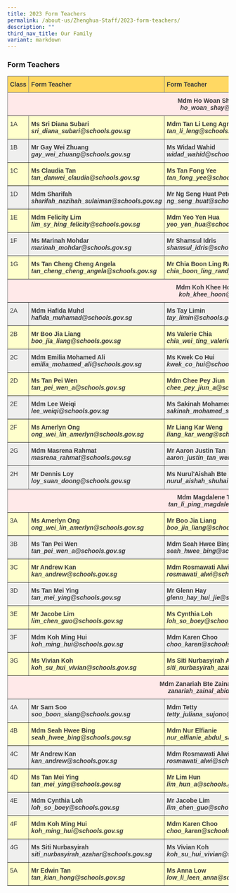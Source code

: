 ```yaml
---
title: 2023 Form Teachers
permalink: /about-us/Zhenghua-Staff/2023-form-teachers/
description: ""
third_nav_title: Our Family
variant: markdown
---
```

### Form Teachers

<style type="text/css">
.tg  {border-collapse:collapse;border-spacing:0;}
.tg td{border-color:black;border-style:solid;border-width:1px;font-family:Arial, sans-serif;font-size:14px;
  overflow:hidden;padding:10px 5px;word-break:normal;}
.tg th{border-color:black;border-style:solid;border-width:1px;font-family:Arial, sans-serif;font-size:14px;
  font-weight:normal;overflow:hidden;padding:10px 5px;word-break:normal;}
.tg .tg-rhkx{background-color:#EFEFEE;border-color:inherit;color:#3A3A3A;text-align:left;vertical-align:top}
.tg .tg-z14i{background-color:#EFEFEE;border-color:inherit;color:#3A3A3A;font-weight:bold;text-align:left;vertical-align:top}
.tg .tg-poi1{background-color:#FFC;border-color:inherit;color:#3A3A3A;font-weight:bold;text-align:left;vertical-align:top}
.tg .tg-wb7j{background-color:#FFD863;border-color:inherit;color:#3A3A3A;font-weight:bold;text-align:left;vertical-align:top}
.tg .tg-ht7a{background-color:#FFE9E9;border-color:inherit;color:#3A3A3A;font-weight:bold;text-align:center;vertical-align:top}
.tg .tg-rr8m{background-color:#FFC;border-color:inherit;color:#3A3A3A;text-align:left;vertical-align:top}
.tg .tg-0pky{border-color:inherit;text-align:left;vertical-align:top}
</style>
<table class="tg">
<thead>
  <tr>
    <th class="tg-wb7j"><span style="font-weight:bold">Class</span></th>
    <th class="tg-wb7j"><span style="font-weight:bold">Form Teacher</span></th>
    <th class="tg-wb7j"><span style="font-weight:bold">Form Teacher</span></th>
    <th class="tg-wb7j"><span style="font-weight:bold">Form Teacher</span></th>
  </tr>
</thead>
<tbody>
  <tr>
    <td class="tg-ht7a" colspan="4"><span style="font-weight:bold">Mdm Ho Woan Shay (Year Head 1)</span><br><span style="font-style:italic">ho_woan_shay@schools.gov.sg</span><br></td>
  </tr>
  <tr>
    <td class="tg-rr8m">1A</td>
    <td class="tg-poi1"><span style="font-weight:bold">Ms Sri Diana Subari</span><br><span style="font-style:italic">sri_diana_subari@schools.gov.sg</span></td>
    <td class="tg-poi1"><span style="font-weight:bold">Mdm Tan Li Leng Agnes</span><br><span style="font-style:italic">tan_li_leng@schools.gov.sg</span></td>
    <td class="tg-rr8m"></td>
  </tr>
  <tr>
    <td class="tg-rhkx">1B</td>
    <td class="tg-z14i"><span style="font-weight:bold">Mr Gay Wei Zhuang</span><br><span style="font-style:italic">gay_wei_zhuang@schools.gov.sg</span></td>
    <td class="tg-z14i"><span style="font-weight:bold">Ms Widad Wahid</span><br><span style="font-style:italic">widad_wahid@schools.gov.sg</span></td>
    <td class="tg-rhkx"></td>
  </tr>
  <tr>
    <td class="tg-rr8m">1C</td>
    <td class="tg-poi1"><span style="font-weight:bold">Ms Claudia Tan</span><br><span style="font-style:italic">tan_danwei_claudia@schools.gov.sg</span></td>
    <td class="tg-poi1"><span style="font-weight:bold">Ms Tan Fong Yee</span><br><span style="font-style:italic">tan_fong_yee@schools.gov.sg</span></td>
    <td class="tg-poi1"></td>
  </tr>
  <tr>
    <td class="tg-rhkx">1D</td>
    <td class="tg-z14i"><span style="font-weight:bold">Mdm Sharifah</span><br><span style="font-style:italic">sharifah_nazihah_sulaiman@schools.gov.sg</span></td>
    <td class="tg-z14i"><span style="font-weight:bold">Mr Ng Seng Huat Peter</span><br><span style="font-style:italic">ng_seng_huat@schools.gov.sg</span></td>
    <td class="tg-z14i"></td>
  </tr>
  <tr>
    <td class="tg-rr8m">1E</td>
    <td class="tg-poi1"><span style="font-weight:bold">Mdm Felicity Lim</span><br><span style="font-style:italic">lim_sy_hing_felicity@schools.gov.sg</span></td>
    <td class="tg-poi1"><span style="font-weight:bold">Mdm Yeo Yen Hua</span><br><span style="font-style:italic">yeo_yen_hua@schools.gov.sg</span></td>
    <td class="tg-poi1"><span style="font-weight:bold">Ms Christiann Priyanka Augustine</span><br><span style="font-style:italic">christiann_priyanka_augustine@schools.gov.sg</span></td>
  </tr>
  <tr>
    <td class="tg-rhkx">1F</td>
    <td class="tg-z14i"><span style="font-weight:700">Ms Marinah Mohdar</span><br><span style="font-style:italic">marinah_mohdar@schools.gov.sg</span></td>
    <td class="tg-z14i"><span style="font-weight:bold">Mr Shamsul Idris</span><br><span style="font-style:italic">shamsul_idris@schools.gov.sg</span></td>
    <td class="tg-z14i"><span style="font-weight:bold">Mr Lim Hun</span><br><span style="font-style:italic">lim_hun_a@schools.gov.sg</span></td>
  </tr>
  <tr>
    <td class="tg-rr8m">1G</td>
    <td class="tg-poi1"><span style="font-weight:bold">Ms Tan Cheng Cheng Angela</span><br><span style="font-style:italic">tan_cheng_cheng_angela@schools.gov.sg</span></td>
    <td class="tg-poi1"><span style="font-weight:bold">Mr Chia Boon Ling Randy</span><br><span style="font-style:italic">chia_boon_ling_randy@schools.gov.sg</span></td>
    <td class="tg-poi1"><span style="font-weight:bold">Mr Berton Tan</span><br><span style="font-style:italic">tan_ee_siang_berton@schools.gov.sg</span></td>
  </tr>
  <tr>
    <td class="tg-ht7a" colspan="4"><span style="font-weight:bold">Mdm Koh Khee Hoon (Year Head 2)</span><br><span style="font-style:italic">koh_khee_hoon@schools.gov.sg</span></td>
  </tr>
  <tr>
    <td class="tg-rhkx">2A</td>
    <td class="tg-z14i"><span style="font-weight:bold">Mdm Hafida Muhd</span><br><span style="font-style:italic">hafida_muhamad@schools.gov.sg</span></td>
    <td class="tg-z14i"><span style="font-weight:bold">Ms Tay Limin</span><br><span style="font-style:italic">tay_limin@schools.gov.sg</span></td>
    <td class="tg-z14i"><span style="font-weight:bold">Mr Chung Zhiwen</span><br><span style="font-style:italic">chung_zhiwen@schools.gov.sg</span></td>
  </tr>
  <tr>
    <td class="tg-rr8m">2B</td>
    <td class="tg-poi1"><span style="font-weight:bold">Mr Boo Jia Liang</span><br><span style="font-style:italic">boo_jia_liang@schools.gov.sg</span></td>
    <td class="tg-poi1"><span style="font-weight:bold">Ms Valerie Chia</span><br><span style="font-style:italic">chia_wei_ting_valerie@schools.gov.sg</span></td>
    <td class="tg-poi1"><span style="font-weight:bold">Ms Widad</span><br><span style="font-style:italic">widad_wahid@schools.gov.sg</span></td>
  </tr>
  <tr>
    <td class="tg-rhkx">2C</td>
    <td class="tg-z14i"><span style="font-weight:bold">Mdm Emilia Mohamed Ali</span><br><span style="font-style:italic">emilia_mohamed_ali@schools.gov.sg</span></td>
    <td class="tg-z14i"><span style="font-weight:bold">Ms Kwek Co Hui</span><br><span style="font-style:italic">kwek_co_hui@schools.gov.sg</span></td>
    <td class="tg-rhkx"></td>
  </tr>
  <tr>
    <td class="tg-rr8m">2D</td>
    <td class="tg-poi1"><span style="font-weight:bold">Ms Tan Pei Wen</span><br><span style="font-style:italic">tan_pei_wen_a@schools.gov.sg</span></td>
    <td class="tg-poi1"><span style="font-weight:bold">Mdm Chee Pey Jiun</span><br><span style="font-style:italic">chee_pey_jiun_a@schools.gov.sg</span></td>
    <td class="tg-rr8m"></td>
  </tr>
  <tr>
    <td class="tg-rhkx">2E</td>
    <td class="tg-z14i"><span style="font-weight:bold">Mdm Lee Weiqi</span><br><span style="font-style:italic">lee_weiqi@schools.gov.sg</span></td>
    <td class="tg-z14i"><span style="font-weight:bold">Ms Sakinah Mohamed Supiyan</span><br><span style="font-style:italic">sakinah_mohamed_supiyan@schools.gov.sg</span></td>
    <td class="tg-rhkx"></td>
  </tr>
  <tr>
    <td class="tg-rr8m">2F</td>
    <td class="tg-poi1"><span style="font-weight:bold">Ms Amerlyn Ong</span><br><span style="font-style:italic">ong_wei_lin_amerlyn@schools.gov.sg</span></td>
    <td class="tg-poi1"><span style="font-weight:bold">Mr Liang Kar Weng</span><br><span style="font-style:italic">liang_kar_weng@schools.gov.sg</span></td>
    <td class="tg-rr8m"></td>
  </tr>
  <tr>
    <td class="tg-rhkx">2G</td>
    <td class="tg-z14i"><span style="font-weight:bold">Mdm Masrena Rahmat</span><br><span style="font-style:italic">masrena_rahmat@schools.gov.sg</span></td>
    <td class="tg-z14i"><span style="font-weight:bold">Mr Aaron Justin Tan</span><br><span style="font-style:italic">aaron_justin_tan_wen@schools.gov.sg</span></td>
    <td class="tg-z14i"></td>
  </tr>
  <tr>
    <td class="tg-rhkx">2H</td>
    <td class="tg-z14i"><span style="font-weight:bold">Mr Dennis Loy</span><br><span style="font-style:italic">loy_suan_doong@schools.gov.sg</span></td>
    <td class="tg-z14i"><span style="font-weight:bold">Ms Nurul'Aishah Bte Shuhaimi</span><br><span style="font-style:italic">nurul_aishah_shuhai@schools.gov.sg</span></td>
    <td class="tg-z14i"></td>
  </tr>
  <tr>
    <td class="tg-ht7a" colspan="4"><span style="font-weight:bold">Mdm Magdalene Tan (Year Head 3)</span><br><span style="font-style:italic">tan_li_ping_magdalene@schools.gov.sg</span><br></td>
  </tr>
  <tr>
    <td class="tg-rr8m">3A</td>
    <td class="tg-poi1"><span style="font-weight:bold">Ms Amerlyn Ong</span><br><span style="font-style:italic">ong_wei_lin_amerlyn@schools.gov.sg</span></td>
    <td class="tg-poi1"><span style="font-weight:bold">Mr Boo Jia Liang</span><br><span style="font-style:italic">boo_jia_liang@schools.gov.sg</span></td>
    <td class="tg-poi1"></td>
  </tr>
  <tr>
    <td class="tg-rhkx">3B</td>
    <td class="tg-z14i"><span style="font-weight:bold">Ms Tan Pei Wen</span><br><span style="font-style:italic">tan_pei_wen_a@schools.gov.sg</span></td>
    <td class="tg-z14i"><span style="font-weight:bold">Mdm Seah Hwee Bing</span><br><span style="font-style:italic">seah_hwee_bing@schools.gov.sg</span></td>
    <td class="tg-z14i"></td>
  </tr>
  <tr>
    <td class="tg-rr8m">3C</td>
    <td class="tg-poi1"><span style="font-weight:bold">Mr Andrew Kan</span><br><span style="font-style:italic">kan_andrew@schools.gov.sg</span></td>
    <td class="tg-poi1"><span style="font-weight:bold">Mdm Rosmawati Alwi</span><br><span style="font-style:italic">rosmawati_alwi@schools.gov.sg</span></td>
    <td class="tg-rr8m"></td>
  </tr>
  <tr>
    <td class="tg-rhkx">3D</td>
    <td class="tg-z14i"><span style="font-weight:bold">Ms Tan Mei Ying</span><br><span style="font-style:italic">tan_mei_ying@schools.gov.sg</span></td>
    <td class="tg-z14i"><span style="font-weight:bold">Mr Glenn Hay</span><br><span style="font-style:italic">glenn_hay_hui_jie@schools.gov.sg</span></td>
    <td class="tg-rhkx"></td>
  </tr>
  <tr>
    <td class="tg-rr8m">3E</td>
    <td class="tg-poi1"><span style="font-weight:bold">Mr Jacobe Lim</span><br><span style="font-style:italic">lim_chen_guo@schools.gov.sg</span></td>
    <td class="tg-poi1"><span style="font-weight:bold">Ms Cynthia Loh</span><br><span style="font-style:italic">loh_so_boey@schools.gov.sg</span></td>
    <td class="tg-rr8m"></td>
  </tr>
  <tr>
    <td class="tg-rhkx">3F</td>
    <td class="tg-z14i"><span style="font-weight:bold">Mdm Koh Ming Hui</span><br><span style="font-style:italic">koh_ming_hui@schools.gov.sg</span></td>
    <td class="tg-z14i"><span style="font-weight:bold">Mdm Karen Choo</span><br><span style="font-style:italic">choo_karen@schools.gov.sg</span></td>
    <td class="tg-rhkx"></td>
  </tr>
  <tr>
    <td class="tg-rr8m">3G</td>
    <td class="tg-poi1"><span style="font-weight:bold">Ms Vivian Koh</span><br><span style="font-style:italic">koh_su_hui_vivian@schools.gov.sg</span></td>
    <td class="tg-poi1"><span style="font-weight:bold">Ms Siti Nurbasyirah Azahar</span><br><span style="font-style:italic">siti_nurbasyirah_azahar@schools.gov.sg</span></td>
    <td class="tg-poi1"></td>
  </tr>
  <tr>
    <td class="tg-ht7a" colspan="4"><span style="font-weight:bold">Mdm Zanariah Bte Zainal Abiden (Year Head 4)</span><br><span style="font-style:italic">zanariah_zainal_abiden@schools.gov.sg</span></td>
  </tr>
  <tr>
    <td class="tg-rhkx">4A</td>
    <td class="tg-z14i"><span style="font-weight:bold">Mr Sam Soo</span><br><span style="font-style:italic">soo_boon_siang@schools.gov.sg</span></td>
    <td class="tg-z14i"><span style="font-weight:bold">Mdm Tetty</span><br><span style="font-style:italic">tetty_juliana_sujono@schools.gov.sg</span></td>
    <td class="tg-rhkx"></td>
  </tr>
  <tr>
    <td class="tg-rr8m">4B</td>
    <td class="tg-poi1"><span style="font-weight:bold">Mdm Seah Hwee Bing</span><br><span style="font-style:italic">seah_hwee_bing@schools.gov.sg</span></td>
    <td class="tg-poi1"><span style="font-weight:bold">Mdm Nur Elfianie</span><br><span style="font-style:italic">nur_elfianie_abdul_samad@schools.gov.sg</span></td>
    <td class="tg-rr8m"></td>
  </tr>
  <tr>
    <td class="tg-rhkx">4C</td>
    <td class="tg-z14i"><span style="font-weight:bold">Mr Andrew Kan</span><br><span style="font-style:italic">kan_andrew@schools.gov.sg</span></td>
    <td class="tg-z14i"><span style="font-weight:bold">Mdm Rosmawati Alwi</span><br><span style="font-style:italic">rosmawati_alwi@schools.gov.sg</span></td>
    <td class="tg-rhkx"></td>
  </tr>
  <tr>
    <td class="tg-rr8m">4D</td>
    <td class="tg-poi1"><span style="font-weight:bold">Ms Tan Mei Ying</span><br><span style="font-style:italic">tan_mei_ying@schools.gov.sg</span></td>
    <td class="tg-poi1"><span style="font-weight:bold">Mr Lim Hun</span><br><span style="font-style:italic">lim_hun_a@schools.gov.sg</span></td>
    <td class="tg-rr8m"></td>
  </tr>
  <tr>
    <td class="tg-rhkx">4E</td>
    <td class="tg-z14i"><span style="font-weight:bold">Mdm Cynthia Loh</span><br><span style="font-style:italic">loh_so_boey@schools.gov.sg</span></td>
    <td class="tg-z14i"><span style="font-weight:bold">Mr Jacobe Lim </span><br><span style="font-style:italic">lim_chen_guo@schools.gov.sg</span></td>
    <td class="tg-rhkx"></td>
  </tr>
  <tr>
    <td class="tg-rr8m">4F</td>
    <td class="tg-poi1"><span style="font-weight:bold">Mdm Koh Ming Hui</span><br><span style="font-style:italic">koh_ming_hui@schools.gov.sg</span></td>
    <td class="tg-poi1"><span style="font-weight:bold">Mdm Karen Choo</span><br><span style="font-style:italic">choo_karen@schools.gov.sg</span></td>
    <td class="tg-rr8m"></td>
  </tr>
  <tr>
    <td class="tg-rhkx">4G</td>
    <td class="tg-z14i"><span style="font-weight:bold">Ms Siti Nurbasyirah</span><br><span style="font-style:italic">siti_nurbasyirah_azahar@schools.gov.sg</span></td>
    <td class="tg-z14i"><span style="font-weight:bold">Ms Vivian Koh</span><br><span style="font-style:italic">koh_su_hui_vivian@schools.gov.sg</span></td>
    <td class="tg-rhkx"></td>
  </tr>
  <tr>
    <td class="tg-rr8m">5A</td>
    <td class="tg-poi1"><span style="font-weight:bold">Mr Edwin Tan</span><br><span style="font-style:italic">tan_kian_hong@schools.gov.sg</span></td>
    <td class="tg-poi1"><span style="font-weight:bold">Ms Anna Low</span><br><span style="font-style:italic">low_li_leen_anna@schools.gov.sg</span></td>
    <td class="tg-rr8m"></td>
  </tr>

</tbody>
</table>